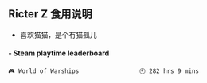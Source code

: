 ## Ricter Z 食用说明
- 喜欢猫猫，是个冇猫孤儿

<!-- steam-box start -->
#### - Steam playtime leaderboard
```text
🎮 World of Warships                 🕘 282 hrs 9 mins
```
<!-- Powered by https://github.com/YouEclipse/steam-box . -->
<!-- steam-box end -->

